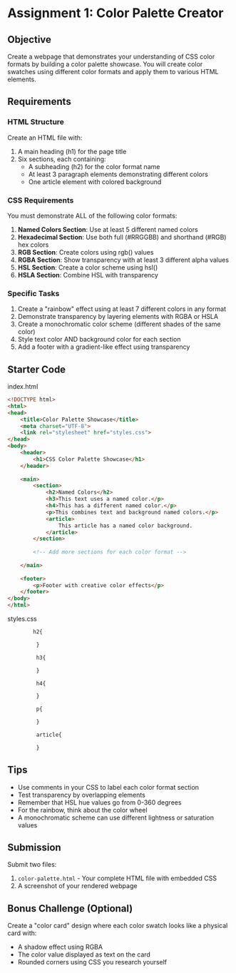# Assignment 1: Color Palette Creator

## Objective
Create a webpage that demonstrates your understanding of CSS color formats by building a color palette showcase. You will create color swatches using different color formats and apply them to various HTML elements.

## Requirements

### HTML Structure
Create an HTML file with:
1. A main heading (h1) for the page title
2. Six sections, each containing:
   - A subheading (h2) for the color format name
   - At least 3 paragraph elements demonstrating different colors
   - One article element with colored background

### CSS Requirements
You must demonstrate ALL of the following color formats:
1. **Named Colors Section**: Use at least 5 different named colors
2. **Hexadecimal Section**: Use both full (#RRGGBB) and shorthand (#RGB) hex colors
3. **RGB Section**: Create colors using rgb() values
4. **RGBA Section**: Show transparency with at least 3 different alpha values
5. **HSL Section**: Create a color scheme using hsl()
6. **HSLA Section**: Combine HSL with transparency

### Specific Tasks
1. Create a "rainbow" effect using at least 7 different colors in any format
2. Demonstrate transparency by layering elements with RGBA or HSLA
3. Create a monochromatic color scheme (different shades of the same color)
4. Style text color AND background color for each section
5. Add a footer with a gradient-like effect using transparency

## Starter Code

index.html
```html
<!DOCTYPE html>
<html>
<head>
    <title>Color Palette Showcase</title>
    <meta charset="UTF-8">
    <link rel="stylesheet" href="styles.css">
</head>
<body>
    <header>
        <h1>CSS Color Palette Showcase</h1>
    </header>
    
    <main>
        <section>
            <h2>Named Colors</h2>
            <h3>This text uses a named color.</p>
            <h4>This has a different named color.</p>
            <p>This combines text and background named colors.</p>
            <article>
                This article has a named color background.
            </article>
        </section>
        
        <!-- Add more sections for each color format -->
        
    </main>
    
    <footer>
        <p>Footer with creative color effects</p>
    </footer>
</body>
</html>
```

styles.css
```css
        h2{

         }

         h3{

         }

         h4{

         }

         p{

         }

         article{

         }


```


## Tips
- Use comments in your CSS to label each color format section
- Test transparency by overlapping elements
- Remember that HSL hue values go from 0-360 degrees
- For the rainbow, think about the color wheel
- A monochromatic scheme can use different lightness or saturation values

## Submission
Submit two files:
1. `color-palette.html` - Your complete HTML file with embedded CSS
2. A screenshot of your rendered webpage

## Bonus Challenge (Optional)
Create a "color card" design where each color swatch looks like a physical card with:
- A shadow effect using RGBA
- The color value displayed as text on the card
- Rounded corners using CSS you research yourself
